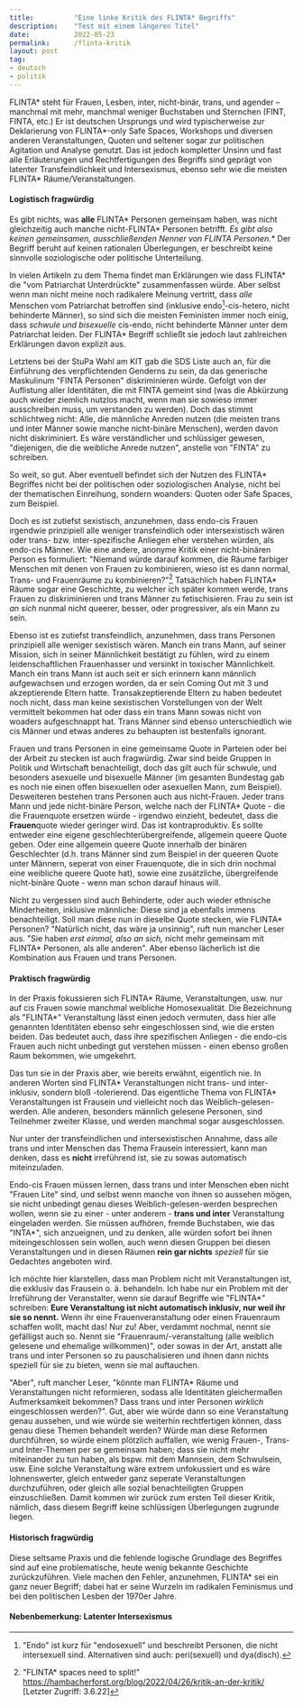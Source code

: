 ```yaml
---
title:          "Eine linke Kritik des FLINTA* Begriffs"
description:    "Test mit einem längeren Titel"
date:           2022-05-23
permalink:      /flinta-kritik
layout: post
tag: 
- deutsch
- politik
---
```


FLINTA* steht für Frauen, Lesben, inter, nicht-binär, trans, und agender – manchmal mit mehr, manchmal weniger Buchstaben und Sternchen (FINT, FINTA, etc.) Er ist deutschen Ursprungs und wird typischerweise zur Deklarierung von FLINTA\*-only Safe Spaces, Workshops und diversen anderen Veranstaltungen, Quoten und seltener sogar zur politischen Agitation und Analyse genutzt. Das ist jedoch kompletter Unsinn und fast alle Erläuterungen und Rechtfertigungen des Begriffs sind geprägt von latenter Transfeindlichkeit und Intersexismus, ebenso sehr wie die meisten FLINTA* Räume/Veranstaltungen.

#### Logistisch fragwürdig

Es gibt nichts, was **alle** FLINTA* Personen gemeinsam haben, was nicht gleichzeitig auch manche nicht-FLINTA* Personen betrifft. **Es gibt also keinen gemeinsamen, ausschließenden Nenner von FLINTA* Personen.** Der Begriff beruht auf keinen rationalen Überlegungen, er beschreibt keine sinnvolle soziologische oder politische Unterteilung.

In vielen Artikeln zu dem Thema findet man Erklärungen wie dass FLINTA* die "vom Patriarchat Unterdrückte" zusammenfassen würde. Aber selbst wenn man nicht meine noch radikalere Meinung vertritt, dass _alle_ Menschen vom Patriarchat betroffen sind (inklusive endo[^a]-cis-hetero, nicht behinderte Männer), so sind sich die meisten Feministen immer noch einig, dass _schwule und bisexuelle_ cis-endo, nicht behinderte Männer unter dem Patriarchat leiden. Der FLINTA* Begriff schließt sie jedoch laut zahlreichen Erklärungen davon explizit aus.

Letztens bei der StuPa Wahl am KIT gab die SDS Liste auch an, für die Einführung des verpflichtenden Genderns zu sein, da das generische Maskulinum "FINTA Personen" diskriminieren würde. Gefolgt von der Auflistung aller Identitäten, die mit FINTA gemeint sind (was die Abkürzung auch wieder ziemlich nutzlos macht, wenn man sie sowieso immer ausschreiben muss, um verstanden zu werden). Doch das stimmt schlichtweg nicht: Alle, die männliche Anreden nutzen (die meisten trans und inter Männer sowie manche nicht-binäre Menschen), werden davon nicht diskriminiert. Es wäre verständlicher und schlüssiger gewesen, "diejenigen, die die weibliche Anrede nutzen", anstelle von "FINTA" zu schreiben. 

So weit, so gut. Aber eventuell befindet sich der Nutzen des FLINTA* Begriffes nicht bei der politischen oder soziologischen Analyse, nicht bei der thematischen Einreihung, sondern woanders: Quoten oder Safe Spaces, zum Beispiel. 

Doch es ist zutiefst sexistisch, anzunehmen, dass endo-cis Frauen irgendwie prinzipiell alle weniger transfeindlich oder intersexistisch wären oder trans- bzw. inter-spezifische Anliegen eher verstehen würden, als endo-cis Männer. Wie eine andere, anonyme Kritik einer nicht-binären Person es formuliert: "Niemand würde darauf kommen, die Räume farbiger Menschen mit denen von Frauen zu kombinieren, wieso ist es dann normal, Trans- und Frauenräume zu kombinieren?"[^1] Tatsächlich haben FLINTA* Räume sogar eine Geschichte, zu welcher ich später kommen werde, trans Frauen zu diskriminieren und trans Männer zu fetischisieren. Frau zu sein ist _an sich_ nunmal nicht queerer, besser, oder progressiver, als ein Mann zu sein.

Ebenso ist es zutiefst transfeindlich, anzunehmen, dass trans Personen prinzipiell alle weniger sexistisch wären. Manch ein trans Mann, auf seiner Mission, sich in seiner Männlichkeit bestätigt zu fühlen, wird zu einem leidenschaftlichen Frauenhasser und versinkt in toxischer Männlichkeit. Manch ein trans Mann ist auch seit er sich erinnern kann männlich aufgewachsen und erzogen worden, da er sein Coming Out mit 3 und akzeptierende Eltern hatte. Transakzeptierende Eltern zu haben bedeutet noch nicht, dass man keine sexistischen Vorstellungen von der Welt vermittelt bekommen hat oder dass ein trans Mann sowas nicht von woaders aufgeschnappt hat. Trans Männer sind ebenso unterschiedlich wie cis Männer und etwas anderes zu behaupten ist bestenfalls ignorant.

Frauen und trans Personen in eine gemeinsame Quote in Parteien oder bei der Arbeit zu stecken ist auch fragwürdig. Zwar sind beide Gruppen in Politik und Wirtschaft benachteiligt, doch das gilt auch für schwule, und besonders asexuelle und bisexuelle Männer (im gesamten Bundestag gab es noch nie einen offen bisexuellen oder asexuellen Mann, zum Beispiel). Desweiteren bestehen trans Personen auch aus nicht-Frauen. Jeder trans Mann und jede nicht-binäre Person, welche nach der FLINTA* Quote - die die Frauenquote ersetzen würde - irgendwo einzieht, bedeutet, dass die **Frauen**quote wieder geringer wird. Das ist kontraproduktiv. Es sollte entweder eine eigene geschlechterübergreifende, allgemein queere Quote geben. Oder eine allgemein queere Quote innerhalb der binären Geschlechter (d.h. trans Männer sind zum Beispiel in der queeren Quote unter Männern, seperat von einer Frauenquote, die in sich drin nochmal eine weibliche queere Quote hat), sowie eine zusätzliche, übergreifende nicht-binäre Quote - wenn man schon darauf hinaus will.

Nicht zu vergessen sind auch Behinderte, oder auch wieder ethnische Minderheiten, inklusive männliche: Diese sind ja ebenfalls immens benachteiligt. Soll man diese nun in dieselbe Quote stecken, wie FLINTA* Personen? "Natürlich nicht, das wäre ja unsinnig", ruft nun mancher Leser aus. "Sie haben _erst einmal, also an sich,_ nicht mehr gemeinsam mit FLINTA* Personen, als alle anderen". Aber ebenso lächerlich ist die Kombination aus Frauen und trans Personen.

#### Praktisch fragwürdig

In der Praxis fokussieren sich FLINTA* Räume, Veranstaltungen, usw. nur auf cis Frauen sowie manchmal weibliche Homosexualität. Die Bezeichnung als "FLINTA*" Veranstaltung lässt einen jedoch vermuten, dass hier alle genannten Identitäten ebenso sehr eingeschlossen sind, wie die ersten beiden. Das bedeutet auch, dass ihre spezifischen Anliegen - die endo-cis Frauen auch nicht unbedingt gut verstehen müssen - einen ebenso großen Raum bekommen, wie umgekehrt.

Das tun sie in der Praxis aber, wie bereits erwähnt, eigentlich nie. In anderen Worten sind FLINTA* Veranstaltungen nicht trans- und inter-inklusiv, sondern bloß -tolerierend. Das eigentliche Thema von FLINTA* Veranstaltungen ist Frausein und vielleicht noch das Weiblich-gelesen-werden. Alle anderen, besonders männlich gelesene Personen, sind Teilnehmer zweiter Klasse, und werden manchmal sogar ausgeschlossen.

Nur unter der transfeindlichen und intersexistischen Annahme, dass alle trans und inter Menschen das Thema Frausein interessiert, kann man denken, dass es **nicht** irreführend ist, sie zu sowas automatisch miteinzuladen. 

Endo-cis Frauen müssen lernen, dass trans und inter Menschen eben nicht "Frauen Lite" sind, und selbst wenn manche von ihnen so aussehen mögen, sie nicht unbedingt genau dieses Weiblich-gelesen-werden besprechen wollen, wenn sie zu einer - unter anderem - **trans und inter** Veranstaltung eingeladen werden. Sie müssen aufhören, fremde Buchstaben, wie das "INTA*", sich anzueignen, und zu denken, alle würden sofort bei ihnen miteingeschlossen sein wollen, auch wenn diesen Gruppen bei diesen Veranstaltungen und in diesen Räumen **rein gar nichts** _speziell_ für sie Gedachtes angeboten wird.

Ich möchte hier klarstellen, dass man Problem nicht mit Veranstaltungen ist, die exklusiv das Frausein o. ä. behandeln. Ich habe nur ein Problem mit der Irreführung der Veranstalter, wenn sie darauf Begriffe wie "FLINTA*" schreiben: **Eure Veranstaltung ist nicht automatisch inklusiv, nur weil ihr sie so nennt.** Wenn ihr eine Frauenveranstaltung oder einen Frauenraum schaffen wollt, macht das! Nur zu! Aber, verdammt nochmal, nennt sie gefälligst auch so. Nennt sie "Frauenraum/-veranstaltung (alle weiblich gelesene und ehemalige willkommen)", oder sowas in der Art, anstatt alle trans und inter Personen so zu pauschalisieren und ihnen dann nichts speziell für sie zu bieten, wenn sie mal auftauchen.

"Aber", ruft mancher Leser, "könnte man FLINTA* Räume und Veranstaltungen nicht reformieren, sodass alle Identitäten gleichermaßen Aufmerksamkeit bekommen? Dass trans und inter Personen _wirklich_ eingeschlossen werden?". Gut, aber wie würde dann so eine Veranstaltung genau aussehen, und wie würde sie weiterhin rechtfertigen können, dass genau diese Themen behandelt werden? Würde man diese Reformen durchführen, so würde einem plötzlich auffallen, wie wenig Frauen-, Trans- und Inter-Themen per se gemeinsam haben; dass sie nicht mehr miteinander zu tun haben, als bspw. mit dem Mannsein, dem Schwulsein, usw. Eine solche Veranstaltung wäre extrem unfokussiert und es wäre lohnenswerter, gleich entweder ganz seperate Veranstaltungen durchzuführen, oder gleich alle sozial benachteiligten Gruppen einzuschließen. Damit kommen wir zurück zum ersten Teil dieser Kritik, nämlich, dass diesem Begriff keine schlüssigen Überlegungen zugrunde liegen.

#### Historisch fragwürdig

Diese seltsame Praxis und die fehlende logische Grundlage des Begriffes sind auf eine problematische, heute wenig bekannte Geschichte zurückzuführen. Viele machen den Fehler, anzunehmen, FLINTA* sei ein ganz neuer Begriff; dabei hat er seine Wurzeln im radikalen Feminismus und bei den politischen Lesben der 1970er Jahre.

#### Nebenbemerkung: Latenter Intersexismus

[^a]: "Endo" ist kurz für "endosexuell" und beschreibt Personen, die nicht intersexuell sind. Alternativen sind auch: peri(sexuell) und dya(disch).
[^1]: "FLINTA* spaces need to split!" https://hambacherforst.org/blog/2022/04/26/kritik-an-der-kritik/ [Letzter Zugriff: 3.6.22]
